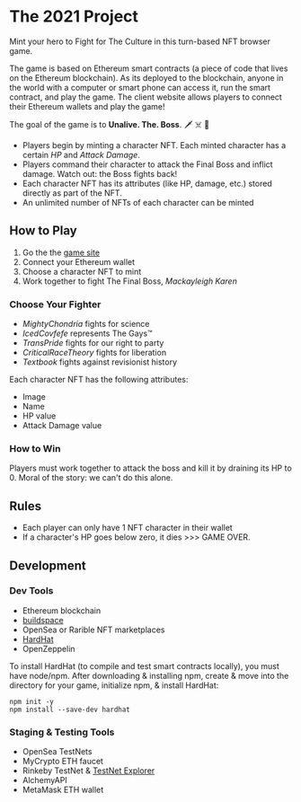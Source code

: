 # The 2021 Project
Mint your hero to Fight for The Culture in this turn-based NFT browser game.

The game is based on Ethereum smart contracts (a piece of code that lives on the Ethereum blockchain). As its deployed to the blockchain, anyone in the world with a computer or smart phone can access it, run the smart contract, and play the game. The client website allows players to connect their Ethereum wallets and play the game!

The goal of the game is to **Unalive. The. Boss**. 🗡 ☠️ 🔪

* Players begin by minting a character NFT. Each minted character has a certain *HP* and *Attack Damage*.
* Players command their character to attack the Final Boss and inflict damage. Watch out: the Boss fights back!
* Each character NFT has its attributes (like HP, damage, etc.) stored directly as part of the NFT.
* An unlimited number of NFTs of each character can be minted

## How to Play
1. Go the the [game site](https://nft-game-starter-project.malloryculbert.repl.co/)
2. Connect your Ethereum wallet
3. Choose a character NFT to mint
4. Work together to fight The Final Boss, *Mackayleigh Karen*   

### Choose Your Fighter
* *MightyChondria* fights for science
* *IcedCovfefe* represents The Gays™️
* *TransPride* fights for our right to party
* *CriticalRaceTheory* fights for liberation
* *Textbook* fights against revisionist history

Each character NFT has the following attributes:
* Image
* Name
* HP value
* Attack Damage value

### How to Win
Players must work together to attack the boss and kill it by draining its HP to 0. Moral of the story: we can't do this alone.

## Rules
* Each player can only have 1 NFT character in their wallet
* If a character's HP goes below zero, it dies >>> GAME OVER.

## Development
### Dev Tools
* Ethereum blockchain
* [buildspace](https://app.buildspace.so/courses/CO5cc2751b-e878-41c4-99fa-a614dc910ee9/lessons/LEc40235e7-8135-4e55-8b7c-6b17ffd15cbd)
* OpenSea or Rarible NFT marketplaces
* [HardHat](https://hardhat.org/tutorial/setting-up-the-environment.html)
* OpenZeppelin

To install HardHat (to compile and test smart contracts locally), you must have node/npm. After downloading & installing npm, create & move into the directory for your game, initialize npm, & install HardHat:
```
npm init -y
npm install --save-dev hardhat
```

### Staging & Testing Tools
* OpenSea TestNets
* MyCrypto ETH faucet
* Rinkeby TestNet & [TestNet Explorer](https://rinkeby.etherscan.io/)
* AlchemyAPI 
* MetaMask ETH wallet
